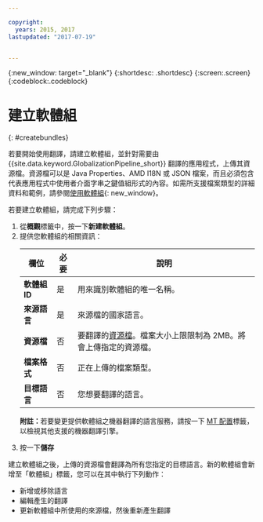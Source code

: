 ```yaml
---

copyright:
  years: 2015, 2017
lastupdated: "2017-07-19"


---
```


{:new_window: target="_blank"}
{:shortdesc: .shortdesc}
{:screen:.screen}
{:codeblock:.codeblock}

# 建立軟體組
{: #createbundles}

若要開始使用翻譯，請建立軟體組，並針對需要由 {{site.data.keyword.GlobalizationPipeline_short}} 翻譯的應用程式，上傳其資源檔。資源檔可以是 Java Properties、AMD I18N 或 JSON 檔案，而且必須包含代表應用程式中使用者介面字串之鍵值組形式的內容。如需所支援檔案類型的詳細資料和範例，請參閱[使用軟體組](./bundles.html){: new_window}。

若要建立軟體組，請完成下列步驟：

<ol>
<li>從<strong>概觀</strong>標籤中，按一下<strong>新建軟體組</strong>。</li>

<li>提供您軟體組的相關資訊：<table>
<thead>
<tr>
<th>欄位</th>
<th>必要</th>
<th>說明</th>
</tr>
</thead>
<tbody>
<tr>
<td><strong>軟體組 ID</strong></td>
<td>是</td>
<td>用來識別軟體組的唯一名稱。</td>
</tr>
<tr>
<td><strong>來源語言</strong></td>
<td>是</td>
<td>來源檔的國家語言。</td>
</tr>
<tr>
<td><strong>資源檔</strong></td>
<td>否</td>
<td>要翻譯的<a href=https://new-console.stage1.ng.bluemix.net/docs/services/GlobalizationPipeline/bundles.html>資源檔</a>。檔案大小上限限制為 2MB。將會上傳指定的資源檔。</td>
</tr>
<tr>
<td><strong>檔案格式</strong></td>
<td>否</td>
<td>正在上傳的檔案類型。</td>
</tr>
<tr>
<td><strong>目標語言</strong></td>
<td>否</td>
<td>您想要翻譯的語言。</td>
</tr>
</tbody>
</table>

<p><strong>附註：</strong>若要變更提供軟體組之機器翻譯的語言服務，請按一下 <a href=https://new-console.stage1.ng.bluemix.net/docs/services/GlobalizationPipeline/managing_translations.html#globalizationpipeline_service_to_service>MT 配置</a>標籤，以檢視其他支援的機器翻譯引擎。</p></li>

<li>按一下<strong>儲存</strong></li></ol>


建立軟體組之後，上傳的資源檔會翻譯為所有您指定的目標語言。新的軟體組會新增至「軟體組」標籤，您可以在其中執行下列動作：

* 新增或移除語言
* 編輯產生的翻譯
* 更新軟體組中所使用的來源檔，然後重新產生翻譯
